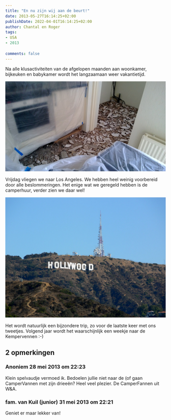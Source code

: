 ```yaml
---
title: "En nu zijn wij aan de beurt!"
date: 2013-05-27T16:14:25+02:00
publishDate: 2022-04-01T16:14:25+02:00
author: Chantal en Roger
tags:
- USA
- 2013

comments: false
---
```


Na alle klusactiviteiten van de afgelopen maanden aan woonkamer, bijkeuken en babykamer wordt het langzaamaan weer vakantietijd.

![Chaos](./images/WP_20130302_002.jpg)

Vrijdag vliegen we naar Los Angeles. We hebben heel weinig voorbereid door alle beslommeringen. Het enige wat we geregeld hebben is de camperhuur, verder zien we daar wel!

![Hollywood](./images/Hollywood_sign_2008.jpg)

Het wordt natuurlijk een bijzondere trip, zo voor de laatste keer met ons tweetjes. Volgend jaar wordt het waarschijnlijk een weekje naar de Kempervennen :-)

## 2 opmerkingen

### Anoniem 28 mei 2013 om 22:23

Klein spelvaudje vermoed ik. Bedoelen jullie niet naar de (of gaan CamperVannen met zijn drieeën? Heel veel plezier. De CamperFannen uit W&A.

### fam. van Kuil (junior) 31 mei 2013 om 22:21

Geniet er maar lekker van!
